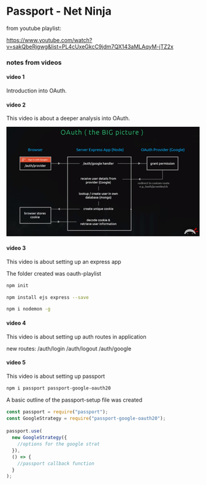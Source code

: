 # Passport - Net Ninja

from youtube playlist:

https://www.youtube.com/watch?v=sakQbeRjgwg&list=PL4cUxeGkcC9jdm7QX143aMLAqyM-jTZ2x

### notes from videos

#### video 1

Introduction into OAuth.

#### video 2

This video is about a deeper analysis into OAuth.

<img src="doc-images/oauth-big-picture.png" />

#### video 3

This video is about setting up an express app

The folder created was oauth-playlist

```bash
npm init
```

```bash
npm install ejs express --save
```

```bash
npm i nodemon -g
```

#### video 4

This video is about setting up auth routes in application

new routes:
/auth/login
/auth/logout
/auth/google

#### video 5

This video is about setting up passport

```bash
npm i passport passport-google-oauth20
```

A basic outline of the passport-setup file was created

```javascript
const passport = require("passport");
const GoogleStrategy = require("passport-google-oauth20");

passport.use(
  new GoogleStrategy({
    //options for the google strat
  }),
  () => {
    //passport callback function
  }
);
```

